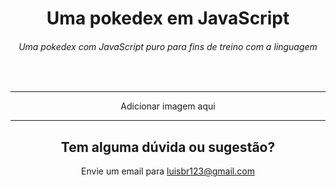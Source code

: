 <h1 align="center">
  Uma pokedex em JavaScript
</h1>

<h6 align="center">Uma pokedex com JavaScript puro para fins de treino com a linguagem</h6>
</br>

---

<p align="center">Adicionar imagem aqui</p>

---

<h2 align="center">Tem alguma dúvida ou sugestão?</h2>

<p align="center">Envie um email para <a href="luisbr123@gmail.com">luisbr123@gmail.com</a></p>
